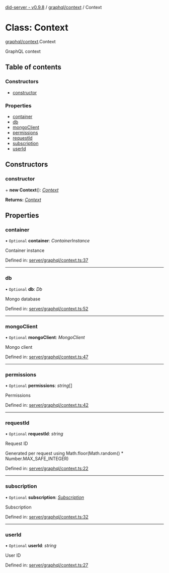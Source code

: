 [did-server - v0.9.8](../README.md) / [graphql/context](../modules/graphql_context.md) / Context

# Class: Context

[graphql/context](../modules/graphql_context.md).Context

GraphQL context

## Table of contents

### Constructors

- [constructor](graphql_context.context.md#constructor)

### Properties

- [container](graphql_context.context.md#container)
- [db](graphql_context.context.md#db)
- [mongoClient](graphql_context.context.md#mongoclient)
- [permissions](graphql_context.context.md#permissions)
- [requestId](graphql_context.context.md#requestid)
- [subscription](graphql_context.context.md#subscription)
- [userId](graphql_context.context.md#userid)

## Constructors

### constructor

\+ **new Context**(): [*Context*](graphql_context.context.md)

**Returns:** [*Context*](graphql_context.context.md)

## Properties

### container

• `Optional` **container**: *ContainerInstance*

Container instance

Defined in: [server/graphql/context.ts:37](https://github.com/Puzzlepart/did/blob/dev/server/graphql/context.ts#L37)

___

### db

• `Optional` **db**: *Db*

Mongo database

Defined in: [server/graphql/context.ts:52](https://github.com/Puzzlepart/did/blob/dev/server/graphql/context.ts#L52)

___

### mongoClient

• `Optional` **mongoClient**: *MongoClient*

Mongo client

Defined in: [server/graphql/context.ts:47](https://github.com/Puzzlepart/did/blob/dev/server/graphql/context.ts#L47)

___

### permissions

• `Optional` **permissions**: *string*[]

Permissions

Defined in: [server/graphql/context.ts:42](https://github.com/Puzzlepart/did/blob/dev/server/graphql/context.ts#L42)

___

### requestId

• `Optional` **requestId**: *string*

Request ID

Generated per request using Math.floor(Math.random() * Number.MAX_SAFE_INTEGER)

Defined in: [server/graphql/context.ts:22](https://github.com/Puzzlepart/did/blob/dev/server/graphql/context.ts#L22)

___

### subscription

• `Optional` **subscription**: [*Subscription*](graphql.subscription.md)

Subscription

Defined in: [server/graphql/context.ts:32](https://github.com/Puzzlepart/did/blob/dev/server/graphql/context.ts#L32)

___

### userId

• `Optional` **userId**: *string*

User ID

Defined in: [server/graphql/context.ts:27](https://github.com/Puzzlepart/did/blob/dev/server/graphql/context.ts#L27)
